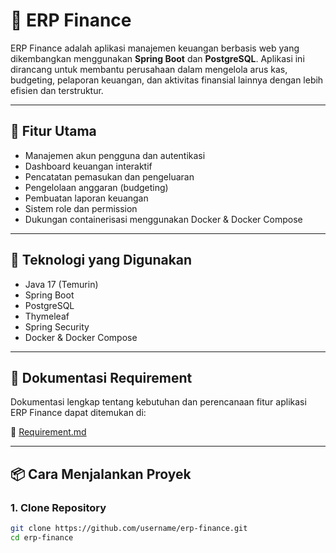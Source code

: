 # 💼 ERP Finance

ERP Finance adalah aplikasi manajemen keuangan berbasis web yang dikembangkan menggunakan **Spring Boot** dan **PostgreSQL**. Aplikasi ini dirancang untuk membantu perusahaan dalam mengelola arus kas, budgeting, pelaporan keuangan, dan aktivitas finansial lainnya dengan lebih efisien dan terstruktur.

---

## 🚀 Fitur Utama

- Manajemen akun pengguna dan autentikasi
- Dashboard keuangan interaktif
- Pencatatan pemasukan dan pengeluaran
- Pengelolaan anggaran (budgeting)
- Pembuatan laporan keuangan
- Sistem role dan permission
- Dukungan containerisasi menggunakan Docker & Docker Compose

---

## 🧰 Teknologi yang Digunakan

- Java 17 (Temurin)
- Spring Boot
- PostgreSQL
- Thymeleaf
- Spring Security
- Docker & Docker Compose

---

## 📝 Dokumentasi Requirement

Dokumentasi lengkap tentang kebutuhan dan perencanaan fitur aplikasi ERP Finance dapat ditemukan di:

📄 [Requirement.md](./Requirement.md)

---

## 📦 Cara Menjalankan Proyek

### 1. Clone Repository
```bash
git clone https://github.com/username/erp-finance.git
cd erp-finance
